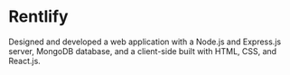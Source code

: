 # Rentlify
Designed and developed a web application with a Node.js and Express.js server, MongoDB database, and a client-side built with HTML, CSS, and React.js.
